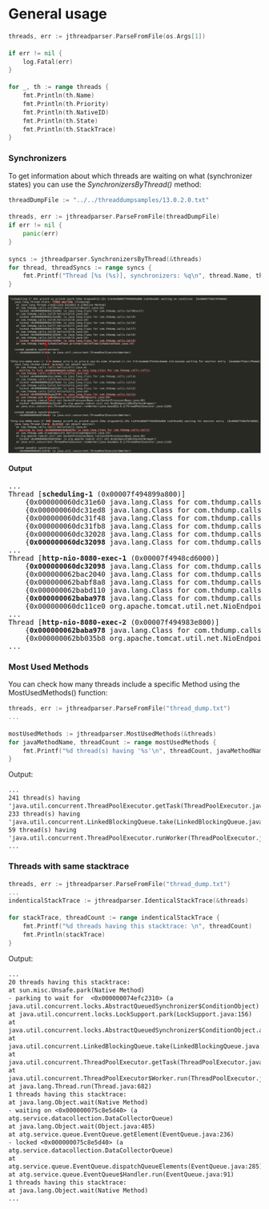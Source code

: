 # General usage

```go
threads, err := jthreadparser.ParseFromFile(os.Args[1])

if err != nil {
    log.Fatal(err)
}

for _, th := range threads {
    fmt.Println(th.Name)
    fmt.Println(th.Priority)
    fmt.Println(th.NativeID)
    fmt.Println(th.State)
    fmt.Println(th.StackTrace)
}
```

### Synchronizers

To get information about which threads are waiting on what (synchronizer states) you can use the *SynchronizersByThread()* method:

```go
threadDumpFile := "../../threaddumpsamples/13.0.2.0.txt"

threads, err := jthreadparser.ParseFromFile(threadDumpFile)
if err != nil {
    panic(err)
}

syncs := jthreadparser.SynchronizersByThread(&threads)
for thread, threadSyncs := range syncs {
    fmt.Printf("Thread [%s (%s)], synchronizers: %q\n", thread.Name, thread.ID, threadSyncs)
}
```

![ims](imgs/synchronizers1.png)

#### Output
<pre>
...
Thread [<b>scheduling-1</b> (0x00007f494899a800)]
	{0x000000060dc31e60 java.lang.Class for com.thdump.calls.CallResult LockedState}
	{0x000000060dc31ed8 java.lang.Class for com.thdump.calls.Call9 LockedState}
	{0x000000060dc31f48 java.lang.Class for com.thdump.calls.Call8 LockedState}
	{0x000000060dc31fb8 java.lang.Class for com.thdump.calls.Call7 LockedState}
	{0x000000060dc32028 java.lang.Class for com.thdump.calls.Call6 LockedState}
	{<b>0x000000060dc32098</b> java.lang.Class for com.thdump.calls.Call5 <b>LockedState</b>}
...
Thread [<b>http-nio-8080-exec-1</b> (0x00007f4948cd6000)]
	{<b>0x000000060dc32098</b> java.lang.Class for com.thdump.calls.Call5 <b>WaitingToLockState</b>}
	{0x000000062bac2040 java.lang.Class for com.thdump.calls.Call4 LockedState}
	{0x000000062babf8a8 java.lang.Class for com.thdump.calls.Call3 LockedState}
	{0x000000062babd110 java.lang.Class for com.thdump.calls.Call2 LockedState}
	{<b>0x000000062baba978</b> java.lang.Class for com.thdump.calls.Call1 <b>LockedState</b>}
	{0x000000060dc11ce0 org.apache.tomcat.util.net.NioEndpoint$NioSocketWrapper LockedState}
...
Thread [<b>http-nio-8080-exec-2</b> (0x00007f494983e800)]
	{<b>0x000000062baba978</b> java.lang.Class for com.thdump.calls.Call1 <b>WaitingToLockState</b>}
	{0x000000062bb035b8 org.apache.tomcat.util.net.NioEndpoint$NioSocketWrapper LockedState}
...
</pre>

### Most Used Methods

You can check how many threads include a specific Method using the MostUsedMethods() function:

```go
threads, err := jthreadparser.ParseFromFile("thread_dump.txt")
...

mostUsedMethods := jthreadparser.MostUsedMethods(&threads)
for javaMethodName, threadCount := range mostUsedMethods {
    fmt.Printf("%d thread(s) having '%s'\n", threadCount, javaMethodName)
}
```

Output:
```
...
241 thread(s) having 'java.util.concurrent.ThreadPoolExecutor.getTask(ThreadPoolExecutor.java:1074)'
233 thread(s) having 'java.util.concurrent.LinkedBlockingQueue.take(LinkedBlockingQueue.java:442)'
59 thread(s) having 'java.util.concurrent.ThreadPoolExecutor.runWorker(ThreadPoolExecutor.java:1149)'
...
```

### Threads with same stacktrace

```go
threads, err := jthreadparser.ParseFromFile("thread_dump.txt")
...
indenticalStackTrace := jthreadparser.IdenticalStackTrace(&threads)

for stackTrace, threadCount := range indenticalStackTrace {
    fmt.Printf("%d threads having this stacktrace: \n", threadCount)
    fmt.Println(stackTrace)
}
```

Output:
```
...
20 threads having this stacktrace: 
at sun.misc.Unsafe.park(Native Method)
- parking to wait for  <0x000000074efc2310> (a java.util.concurrent.locks.AbstractQueuedSynchronizer$ConditionObject)
at java.util.concurrent.locks.LockSupport.park(LockSupport.java:156)
at java.util.concurrent.locks.AbstractQueuedSynchronizer$ConditionObject.await(AbstractQueuedSynchronizer.java:1987)
at java.util.concurrent.LinkedBlockingQueue.take(LinkedBlockingQueue.java:399)
at java.util.concurrent.ThreadPoolExecutor.getTask(ThreadPoolExecutor.java:957)
at java.util.concurrent.ThreadPoolExecutor$Worker.run(ThreadPoolExecutor.java:917)
at java.lang.Thread.run(Thread.java:682)
1 threads having this stacktrace: 
at java.lang.Object.wait(Native Method)
- waiting on <0x000000075c8e5d40> (a atg.service.datacollection.DataCollectorQueue)
at java.lang.Object.wait(Object.java:485)
at atg.service.queue.EventQueue.getElement(EventQueue.java:236)
- locked <0x000000075c8e5d40> (a atg.service.datacollection.DataCollectorQueue)
at atg.service.queue.EventQueue.dispatchQueueElements(EventQueue.java:285)
at atg.service.queue.EventQueue$Handler.run(EventQueue.java:91)
1 threads having this stacktrace: 
at java.lang.Object.wait(Native Method)
...
```